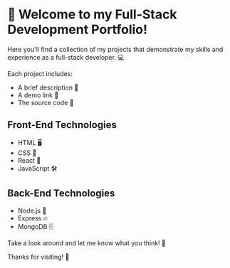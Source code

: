 # 👋 Welcome to my Full-Stack Development Portfolio!

Here you'll find a collection of my projects that demonstrate my skills and experience as a full-stack developer. 💻

Each project includes:
- A brief description 📝
- A demo link 🔗
- The source code 💾

## Front-End Technologies
- HTML 🖥
- CSS 🎨
- React 🚀
- JavaScript 🛠️

## Back-End Technologies
- Node.js 🚀
- Express 🔥
- MongoDB 🗄️

Take a look around and let me know what you think! 🤔

Thanks for visiting! 🙏

